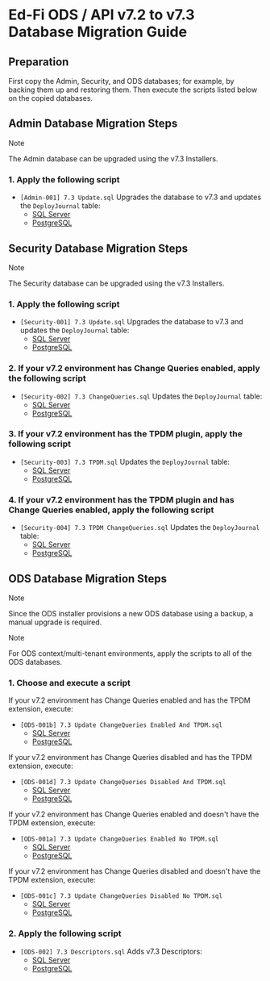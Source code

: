 # Ed-Fi ODS / API v7.2 to v7.3 Database Migration Guide

## Preparation

First copy the Admin, Security, and ODS databases; for example, by backing them up and restoring them.
Then execute the scripts listed below on the copied databases.

## Admin Database Migration Steps

>[!NOTE]
>The Admin database can be upgraded using the v7.3 Installers.

### 1. Apply the following script
- `[Admin-001] 7.3 Update.sql` Upgrades the database to v7.3 and updates the `DeployJournal` table:
  - [SQL Server](./Admin/MSSQL/[Admin-001]%207.3%20Update.sql)
  - [PostgreSQL](./Admin/PGSQL/[Admin-001]%207.3%20Update.sql)

## Security Database Migration Steps

>[!NOTE]
>The Security database can be upgraded using the v7.3 Installers.

### 1. Apply the following script
- `[Security-001] 7.3 Update.sql` Upgrades the database to v7.3 and updates the `DeployJournal` table:
  - [SQL Server](./Security/MSSQL/[Security-001]%207.3%20Update.sql)
  - [PostgreSQL](./Security/PGSQL/[Security-001]%207.3%20Update.sql)

### 2. If your v7.2 environment has Change Queries enabled, apply the following script
- `[Security-002] 7.3 ChangeQueries.sql` Updates the `DeployJournal` table:
  - [SQL Server](./Security/MSSQL/[Security-002]%207.3%20ChangeQueries.sql)
  - [PostgreSQL](./Security/PGSQL/[Security-002]%207.3%20ChangeQueries.sql)

### 3. If your v7.2 environment has the TPDM plugin, apply the following script
- `[Security-003] 7.3 TPDM.sql` Updates the `DeployJournal` table:
  - [SQL Server](./Security/MSSQL/[Security-003]%207.3%20TPDM.sql)
  - [PostgreSQL](./Security/PGSQL/[Security-003]%207.3%20TPDM.sql)

### 4. If your v7.2 environment has the TPDM plugin and has Change Queries enabled, apply the following script
- `[Security-004] 7.3 TPDM ChangeQueries.sql` Updates the `DeployJournal` table:
  - [SQL Server](./Security/MSSQL/[Security-004]%207.3%20TPDM%20ChangeQueries.sql)
  - [PostgreSQL](./Security/PGSQL/[Security-004]%207.3%20TPDM%20ChangeQueries.sql)

## ODS Database Migration Steps

>[!NOTE]
>Since the ODS installer provisions a new ODS database using a backup, a manual upgrade is required.

>[!NOTE]
>For ODS context/multi-tenant environments, apply the scripts to all of the ODS databases.

### 1. Choose and execute a script

If your v7.2 environment has Change Queries enabled and has the TPDM extension, execute:
- `[ODS-001b] 7.3 Update ChangeQueries Enabled And TPDM.sql`
  - [SQL Server](./ODS/MSSQL/[ODS-001b]%207.3%20Update%20ChangeQueries%20Enabled%20And%20TPDM.sql)
  - [PostgreSQL](./ODS/PGSQL/[ODS-001b]%207.3%20Update%20ChangeQueries%20Enabled%20And%20TPDM.sql)

If your v7.2 environment has Change Queries disabled and has the TPDM extension, execute:
- `[ODS-001d] 7.3 Update ChangeQueries Disabled And TPDM.sql`
  - [SQL Server](./ODS/MSSQL/[ODS-001d]%207.3%20Update%20ChangeQueries%20Disabled%20And%20TPDM.sql)
  - [PostgreSQL](./ODS/PGSQL/[ODS-001d]%207.3%20Update%20ChangeQueries%20Disabled%20And%20TPDM.sql)

If your v7.2 environment has Change Queries enabled and doesn't have the TPDM extension, execute:
- `[ODS-001a] 7.3 Update ChangeQueries Enabled No TPDM.sql`
  - [SQL Server](./ODS/MSSQL/[ODS-001a]%207.3%20Update%20ChangeQueries%20Enabled%20No%20TPDM.sql)
  - [PostgreSQL](./ODS/PGSQL/[ODS-001a]%207.3%20Update%20ChangeQueries%20Enabled%20No%20TPDM.sql)

If your v7.2 environment has Change Queries disabled and doesn't have the TPDM extension, execute:
- `[ODS-001c] 7.3 Update ChangeQueries Disabled No TPDM.sql`
  - [SQL Server](./ODS/MSSQL/[ODS-001c]%207.3%20Update%20ChangeQueries%20Disabled%20No%20TPDM.sql)
  - [PostgreSQL](./ODS/PGSQL/[ODS-001c]%207.3%20Update%20ChangeQueries%20Disabled%20No%20TPDM.sql)

### 2. Apply the following script
- `[ODS-002] 7.3 Descriptors.sql` Adds v7.3 Descriptors:
  - [SQL Server](./ODS/MSSQL/[ODS-002]%207.3%20Descriptors.sql)
  - [PostgreSQL](./ODS/PGSQL/[ODS-002]%207.3%20Descriptors.sql)
